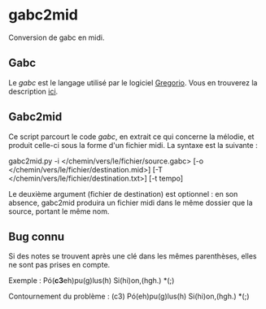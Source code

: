 gabc2mid
========

Conversion de gabc en midi.

Gabc
----

Le *gabc* est le langage utilisé par le logiciel [Gregorio](http://home.gna.org/gregorio/). Vous en trouverez la description [ici](http://home.gna.org/gregorio/gabc/).

Gabc2mid
--------

Ce script parcourt le code *gabc*, en extrait ce qui concerne la mélodie, et produit celle-ci sous la forme d'un fichier midi. La syntaxe est la suivante :

gabc2mid.py -i \</chemin/vers/le/fichier/source.gabc\> [-o \</chemin/vers/le/fichier/destination.mid\>] [-T \</chemin/vers/le/fichier/destination.txt\>] [-t tempo]

Le deuxième argument (fichier de destination) est optionnel : en son absence, gabc2mid produira un fichier midi dans le même dossier que la source, portant le même nom.

Bug connu
---------

Si des notes se trouvent après une clé dans les mêmes parenthèses, elles ne sont pas prises en compte.

Exemple : Pó(**c3**eh)pu(g)lus(h) Si(hi)on,(hgh.) *(;)

Contournement du problème : (c3) Pó(eh)pu(g)lus(h) Si(hi)on,(hgh.) *(;)
